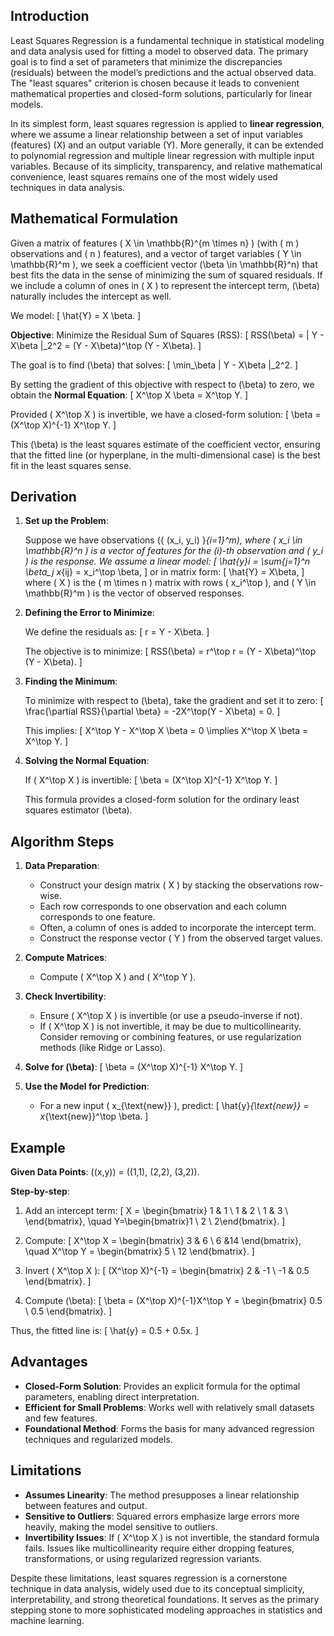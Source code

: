 ## Introduction

Least Squares Regression is a fundamental technique in statistical modeling and data analysis used for fitting a model to observed data. The primary goal is to find a set of parameters that minimize the discrepancies (residuals) between the model’s predictions and the actual observed data. The "least squares" criterion is chosen because it leads to convenient mathematical properties and closed-form solutions, particularly for linear models.

In its simplest form, least squares regression is applied to **linear regression**, where we assume a linear relationship between a set of input variables (features) \(X\) and an output variable \(Y\). More generally, it can be extended to polynomial regression and multiple linear regression with multiple input variables. Because of its simplicity, transparency, and relative mathematical convenience, least squares remains one of the most widely used techniques in data analysis.


## Mathematical Formulation

Given a matrix of features \( X \in \mathbb{R}^{m \times n} \) (with \( m \) observations and \( n \) features), and a vector of target variables \( Y \in \mathbb{R}^m \), we seek a coefficient vector \(\beta \in \mathbb{R}^n\) that best fits the data in the sense of minimizing the sum of squared residuals. If we include a column of ones in \( X \) to represent the intercept term, \(\beta\) naturally includes the intercept as well.

We model:
\[
\hat{Y} = X \beta.
\]

**Objective**: Minimize the Residual Sum of Squares (RSS):
\[
RSS(\beta) = \| Y - X\beta \|_2^2 = (Y - X\beta)^\top (Y - X\beta).
\]

The goal is to find \(\beta\) that solves:
\[
\min_\beta \| Y - X\beta \|_2^2.
\]

By setting the gradient of this objective with respect to \(\beta\) to zero, we obtain the **Normal Equation**:
\[
X^\top X \beta = X^\top Y.
\]

Provided \( X^\top X \) is invertible, we have a closed-form solution:
\[
\beta = (X^\top X)^{-1} X^\top Y.
\]

This \(\beta\) is the least squares estimate of the coefficient vector, ensuring that the fitted line (or hyperplane, in the multi-dimensional case) is the best fit in the least squares sense.


## Derivation

1. **Set up the Problem**:

   Suppose we have observations \(\{ (x_i, y_i) \}_{i=1}^m\), where \( x_i \in \mathbb{R}^n \) is a vector of features for the \(i\)-th observation and \( y_i \) is the response. We assume a linear model:
   \[
   \hat{y}_i = \sum_{j=1}^n \beta_j x_{ij} = x_i^\top \beta,
   \]
   or in matrix form:
   \[
   \hat{Y} = X\beta,
   \]
   where \( X \) is the \( m \times n \) matrix with rows \( x_i^\top \), and \( Y \in \mathbb{R}^m \) is the vector of observed responses.

2. **Defining the Error to Minimize**:

   We define the residuals as:
   \[
   r = Y - X\beta.
   \]

   The objective is to minimize:
   \[
   RSS(\beta) = r^\top r = (Y - X\beta)^\top (Y - X\beta).
   \]

3. **Finding the Minimum**:

   To minimize with respect to \(\beta\), take the gradient and set it to zero:
   \[
   \frac{\partial RSS}{\partial \beta} = -2X^\top(Y - X\beta) = 0.
   \]

   This implies:
   \[
   X^\top Y - X^\top X \beta = 0 \implies X^\top X \beta = X^\top Y.
   \]

4. **Solving the Normal Equation**:

   If \( X^\top X \) is invertible:
   \[
   \beta = (X^\top X)^{-1} X^\top Y.
   \]

   This formula provides a closed-form solution for the ordinary least squares estimator \(\beta\).


## Algorithm Steps

1. **Data Preparation**:
   - Construct your design matrix \( X \) by stacking the observations row-wise.  
   - Each row corresponds to one observation and each column corresponds to one feature.  
   - Often, a column of ones is added to incorporate the intercept term.
   - Construct the response vector \( Y \) from the observed target values.

2. **Compute Matrices**:
   - Compute \( X^\top X \) and \( X^\top Y \).

3. **Check Invertibility**:
   - Ensure \( X^\top X \) is invertible (or use a pseudo-inverse if not).
   - If \( X^\top X \) is not invertible, it may be due to multicollinearity. Consider removing or combining features, or use regularization methods (like Ridge or Lasso).

4. **Solve for \(\beta\)**:
   \[
   \beta = (X^\top X)^{-1} X^\top Y.
   \]

5. **Use the Model for Prediction**:
   - For a new input \( x_{\text{new}} \), predict:
     \[
     \hat{y}_{\text{new}} = x_{\text{new}}^\top \beta.
     \]


## Example

**Given Data Points**: \((x,y)\) = \((1,1), (2,2), (3,2)\).

**Step-by-step**:

1. Add an intercept term:
   \[
   X = \begin{bmatrix}
   1 & 1 \\
   1 & 2 \\
   1 & 3 \\
   \end{bmatrix}, \quad Y=\begin{bmatrix}1 \\ 2 \\ 2\end{bmatrix}.
   \]

2. Compute:
   \[
   X^\top X = \begin{bmatrix} 3 & 6 \\ 6 &14 \end{bmatrix}, \quad
   X^\top Y = \begin{bmatrix} 5 \\ 12 \end{bmatrix}.
   \]

3. Invert \( X^\top X \):
   \[
   (X^\top X)^{-1} = \begin{bmatrix} 2 & -1 \\ -1 & 0.5 \end{bmatrix}.
   \]

4. Compute \(\beta\):
   \[
   \beta = (X^\top X)^{-1}X^\top Y = \begin{bmatrix} 0.5 \\ 0.5 \end{bmatrix}.
   \]

Thus, the fitted line is:
\[
\hat{y} = 0.5 + 0.5x.
\]


## Advantages

- **Closed-Form Solution**: Provides an explicit formula for the optimal parameters, enabling direct interpretation.
- **Efficient for Small Problems**: Works well with relatively small datasets and few features.
- **Foundational Method**: Forms the basis for many advanced regression techniques and regularized models.

## Limitations

- **Assumes Linearity**: The method presupposes a linear relationship between features and output.
- **Sensitive to Outliers**: Squared errors emphasize large errors more heavily, making the model sensitive to outliers.
- **Invertibility Issues**: If \( X^\top X \) is not invertible, the standard formula fails. Issues like multicollinearity require either dropping features, transformations, or using regularized regression variants.

Despite these limitations, least squares regression is a cornerstone technique in data analysis, widely used due to its conceptual simplicity, interpretability, and strong theoretical foundations. It serves as the primary stepping stone to more sophisticated modeling approaches in statistics and machine learning.
